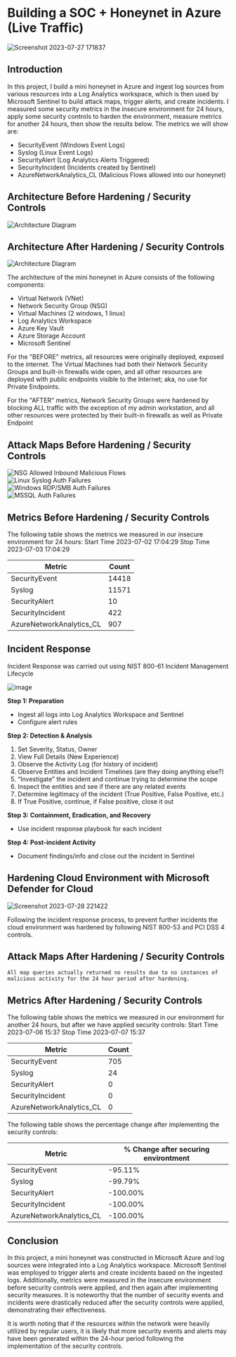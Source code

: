 # Building a SOC + Honeynet in Azure (Live Traffic)
![Screenshot 2023-07-27 171837](https://github.com/ChanooKim/Azure-SOC/assets/87055300/cdf9e845-8909-49c1-9bc1-7e2a9b03c6d0)


## Introduction

In this project, I build a mini honeynet in Azure and ingest log sources from various resources into a Log Analytics workspace, which is then used by Microsoft Sentinel to build attack maps, trigger alerts, and create incidents. I measured some security metrics in the insecure environment for 24 hours, apply some security controls to harden the environment, measure metrics for another 24 hours, then show the results below. The metrics we will show are:

- SecurityEvent (Windows Event Logs)
- Syslog (Linux Event Logs)
- SecurityAlert (Log Analytics Alerts Triggered)
- SecurityIncident (Incidents created by Sentinel)
- AzureNetworkAnalytics_CL (Malicious Flows allowed into our honeynet)

## Architecture Before Hardening / Security Controls
![Architecture Diagram](https://i.imgur.com/aBDwnKb.jpg)

## Architecture After Hardening / Security Controls
![Architecture Diagram](https://i.imgur.com/YQNa9Pp.jpg)

The architecture of the mini honeynet in Azure consists of the following components:

- Virtual Network (VNet)
- Network Security Group (NSG)
- Virtual Machines (2 windows, 1 linux)
- Log Analytics Workspace
- Azure Key Vault
- Azure Storage Account
- Microsoft Sentinel

For the "BEFORE" metrics, all resources were originally deployed, exposed to the internet. The Virtual Machines had both their Network Security Groups and built-in firewalls wide open, and all other resources are deployed with public endpoints visible to the Internet; aka, no use for Private Endpoints.

For the "AFTER" metrics, Network Security Groups were hardened by blocking ALL traffic with the exception of my admin workstation, and all other resources were protected by their built-in firewalls as well as Private Endpoint

## Attack Maps Before Hardening / Security Controls
![NSG Allowed Inbound Malicious Flows](https://github.com/ChanooKim/Azure-SOC/assets/87055300/ef283c7c-1b96-48e8-a4aa-0c89dc1c5ce5)<br>
![Linux Syslog Auth Failures](https://github.com/ChanooKim/Azure-SOC/assets/87055300/efbec427-bfa7-4401-8b0c-0d9c8ee065bf)<br>
![Windows RDP/SMB Auth Failures](https://github.com/ChanooKim/Azure-SOC/assets/87055300/081ebf58-02fa-4147-89b0-868807e9717f)<br>
![MSSQL Auth Failures](https://github.com/ChanooKim/Azure-SOC/assets/87055300/13d952a5-a74c-4a34-a6ea-e36296bf4a8f)<br>

## Metrics Before Hardening / Security Controls

The following table shows the metrics we measured in our insecure environment for 24 hours:
Start Time 2023-07-02 17:04:29
Stop Time 2023-07-03 17:04:29

| Metric                   | Count
| ------------------------ | -----
| SecurityEvent            | 14418
| Syslog                   | 11571
| SecurityAlert            | 10
| SecurityIncident         | 422
| AzureNetworkAnalytics_CL | 907

## Incident Response

Incident Response was carried out using NIST 800-61 Incident Management Lifecycle

![image](https://github.com/ChanooKim/Azure-SOC/assets/87055300/28f46727-7def-4c69-9a5f-47057af06fdf)

**Step 1: Preparation**
- Ingest all logs into Log Analytics Workspace and Sentinel
- Configure alert rules

**Step 2: Detection & Analysis**
1. Set Severity, Status, Owner
2. View Full Details (New Experience)
3. Observe the Activity Log (for history of incident)
4. Observe Entities and Incident Timelines (are they doing anything else?)
5. “Investigate” the incident and continue trying to determine the scope
6. Inspect the entities and see if there are any related events
7. Determine legitimacy of the incident (True Positive, False Positive, etc.)
8. If True Positive, continue, if False positive, close it out

**Step 3: Containment, Eradication, and Recovery**
- Use incident response playbook for each incident

**Step 4: Post-incident Activity**
- Document findings/info and close out the incident in Sentinel

## Hardening Cloud Environment with Microsoft Defender for Cloud 

![Screenshot 2023-07-28 221422](https://github.com/ChanooKim/Azure-SOC/assets/87055300/9e79c9c2-5090-454f-8475-d4b0e0640a78)

Following the incident response process, to prevent further incidents the cloud environment was hardened by following NIST 800-53 and PCI DSS 4 controls. 


## Attack Maps After Hardening / Security Controls

```All map queries actually returned no results due to no instances of malicious activity for the 24 hour period after hardening.```

## Metrics After Hardening / Security Controls

The following table shows the metrics we measured in our environment for another 24 hours, but after we have applied security controls:
Start Time 2023-07-06 15:37
Stop Time	2023-07-07 15:37

| Metric                   | Count
| ------------------------ | -----
| SecurityEvent            | 705
| Syslog                   | 24
| SecurityAlert            | 0
| SecurityIncident         | 0
| AzureNetworkAnalytics_CL | 0

The following table shows the percentage change after implementing the security controls: 

| Metric                   | % Change after securing environtment
| ------------------------ | -----
| SecurityEvent            | -95.11%
| Syslog                   | -99.79%
| SecurityAlert            | -100.00%
| SecurityIncident         | -100.00%
| AzureNetworkAnalytics_CL | -100.00%

## Conclusion

In this project, a mini honeynet was constructed in Microsoft Azure and log sources were integrated into a Log Analytics workspace. Microsoft Sentinel was employed to trigger alerts and create incidents based on the ingested logs. Additionally, metrics were measured in the insecure environment before security controls were applied, and then again after implementing security measures. It is noteworthy that the number of security events and incidents were drastically reduced after the security controls were applied, demonstrating their effectiveness.

It is worth noting that if the resources within the network were heavily utilized by regular users, it is likely that more security events and alerts may have been generated within the 24-hour period following the implementation of the security controls.
